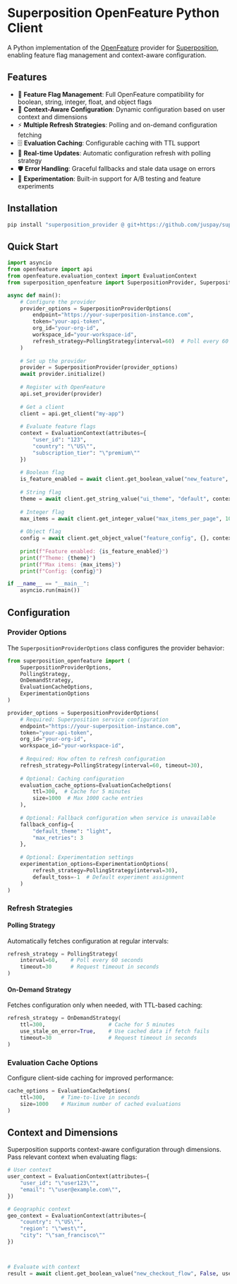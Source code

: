 # Superposition OpenFeature Python Client

A Python implementation of the [OpenFeature](https://openfeature.dev/) provider for [Superposition](https://github.com/juspay/superposition), enabling feature flag management and context-aware configuration.

## Features

- 🚩 **Feature Flag Management**: Full OpenFeature compatibility for boolean, string, integer, float, and object flags
- 🎯 **Context-Aware Configuration**: Dynamic configuration based on user context and dimensions
- ⚡ **Multiple Refresh Strategies**: Polling and on-demand configuration fetching
- 🗄️ **Evaluation Caching**: Configurable caching with TTL support
- 🔄 **Real-time Updates**: Automatic configuration refresh with polling strategy
- 🛡️ **Error Handling**: Graceful fallbacks and stale data usage on errors
- 🧪 **Experimentation**: Built-in support for A/B testing and feature experiments

## Installation

```bash
pip install "superposition_provider @ git+https://github.com/juspay/superposition.git@main#subdirectory=clients/python/provider"
```

## Quick Start

```python
import asyncio
from openfeature import api
from openfeature.evaluation_context import EvaluationContext
from superposition_openfeature import SuperpositionProvider, SuperpositionProviderOptions, PollingStrategy

async def main():
    # Configure the provider
    provider_options = SuperpositionProviderOptions(
        endpoint="https://your-superposition-instance.com",
        token="your-api-token",
        org_id="your-org-id",
        workspace_id="your-workspace-id",
        refresh_strategy=PollingStrategy(interval=60)  # Poll every 60 seconds
    )
    
    # Set up the provider
    provider = SuperpositionProvider(provider_options)
    await provider.initialize()
    
    # Register with OpenFeature
    api.set_provider(provider)
    
    # Get a client
    client = api.get_client("my-app")
    
    # Evaluate feature flags
    context = EvaluationContext(attributes={
        "user_id": "123",
        "country": "\"US\"",
        "subscription_tier": "\"premium\""
    })
    
    # Boolean flag
    is_feature_enabled = await client.get_boolean_value("new_feature", False, context)
    
    # String flag
    theme = await client.get_string_value("ui_theme", "default", context)
    
    # Integer flag
    max_items = await client.get_integer_value("max_items_per_page", 10, context)
    
    # Object flag
    config = await client.get_object_value("feature_config", {}, context)
    
    print(f"Feature enabled: {is_feature_enabled}")
    print(f"Theme: {theme}")
    print(f"Max items: {max_items}")
    print(f"Config: {config}")

if __name__ == "__main__":
    asyncio.run(main())
```

## Configuration

### Provider Options

The `SuperpositionProviderOptions` class configures the provider behavior:

```python
from superposition_openfeature import (
    SuperpositionProviderOptions,
    PollingStrategy,
    OnDemandStrategy,
    EvaluationCacheOptions,
    ExperimentationOptions
)

provider_options = SuperpositionProviderOptions(
    # Required: Superposition service configuration
    endpoint="https://your-superposition-instance.com",
    token="your-api-token",
    org_id="your-org-id", 
    workspace_id="your-workspace-id",
    
    # Required: How often to refresh configuration
    refresh_strategy=PollingStrategy(interval=60, timeout=30),
    
    # Optional: Caching configuration
    evaluation_cache_options=EvaluationCacheOptions(
        ttl=300,  # Cache for 5 minutes
        size=1000  # Max 1000 cache entries
    ),
    
    # Optional: Fallback configuration when service is unavailable
    fallback_config={
        "default_theme": "light",
        "max_retries": 3
    },
    
    # Optional: Experimentation settings
    experimentation_options=ExperimentationOptions(
        refresh_strategy=PollingStrategy(interval=30),
        default_toss=-1  # Default experiment assignment
    )
)
```

### Refresh Strategies

#### Polling Strategy
Automatically fetches configuration at regular intervals:

```python
refresh_strategy = PollingStrategy(
    interval=60,    # Poll every 60 seconds
    timeout=30      # Request timeout in seconds
)
```

#### On-Demand Strategy
Fetches configuration only when needed, with TTL-based caching:

```python
refresh_strategy = OnDemandStrategy(
    ttl=300,                    # Cache for 5 minutes
    use_stale_on_error=True,    # Use cached data if fetch fails
    timeout=30                  # Request timeout in seconds
)
```

### Evaluation Cache Options

Configure client-side caching for improved performance:

```python
cache_options = EvaluationCacheOptions(
    ttl=300,     # Time-to-live in seconds
    size=1000    # Maximum number of cached evaluations
)
```

## Context and Dimensions

Superposition supports context-aware configuration through dimensions. Pass relevant context when evaluating flags:

```python
# User context
user_context = EvaluationContext(attributes={
    "user_id": "\"user123\"",
    "email": "\"user@example.com\"",
})

# Geographic context
geo_context = EvaluationContext(attributes={
    "country": "\"US\"",
    "region": "\"west\"",
    "city": "\"san_francisco\""
})



# Evaluate with context
result = await client.get_boolean_value("new_checkout_flow", False, user_context)
```